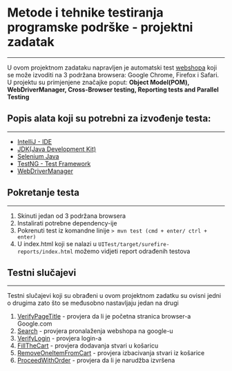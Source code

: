 # Metode i tehnike testiranja programske podrške - projektni zadatak
---
U ovom projektnom zadataku napravljen je automatski test [webshopa](http://saucedemo.com) koji se može izvoditi na 3 podržana browsera: Google Chrome, Firefox i Safari. U projektu su primjenjene značajke poput: **Object Model(POM), WebDriverManager, Cross-Browser testing, Reporting tests and Parallel Testing**

## Popis alata koji su potrebni za izvođenje testa:
---
- [IntelliJ - IDE](https://www.jetbrains.com/idea/download/#section=mac)
- [JDK(Java Development Kit)](https://www.guru99.com/install-java.html)
- [Selenium Java](https://mvnrepository.com/artifact/org.seleniumhq.selenium/selenium-java)
- [TestNG - Test Framework](https://mvnrepository.com/artifact/org.testng/testng)
- [WebDriverManager](https://mvnrepository.com/artifact/io.github.bonigarcia/webdrivermanager)

## Pokretanje testa
---
1. Skinuti jedan od 3 podržana browsera
2. Instalirati potrebne dependency-ije
3. Pokrenuti test iz komandne linije
`> mvn test (cmd + enter/ ctrl + enter)`
4. U index.html koji se nalazi u `UITest/target/surefire-reports/index.html` možemo vidjeti report odrađenih testova

## Testni slučajevi
---
Testni slučajevi koji su obrađeni u ovom projektnom zadatku su ovisni jedni o drugima zato što se međusobno nastavljaju jedan na drugi
1. [VerifyPageTitle](https://github.com/lvuk/UITest/blob/main/src/test/java/TestMethods.java) - provjera da li je početna stranica browser-a Google.com
2. [Search](https://github.com/lvuk/UITest/blob/main/src/test/java/TestMethods.java) - provjera pronalaženja webshopa na google-u
3. [VerifyLogin](https://github.com/lvuk/UITest/blob/main/src/test/java/TestMethods.java) - provjera login-a 
4. [FillTheCart](https://github.com/lvuk/UITest/blob/main/src/test/java/TestMethods.java) - provjera dodavanja stvari u košaricu
5. [RemoveOneItemFromCart](https://github.com/lvuk/UITest/blob/main/src/test/java/TestMethods.java) - provjera izbacivanja stvari iz košarice
6. [ProceedWithOrder](https://github.com/lvuk/UITest/blob/main/src/test/java/TestMethods.java) - provjera da li je narudžba izvršena
